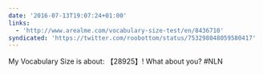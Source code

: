 ```yaml
---
date: '2016-07-13T19:07:24+01:00'
links:
  - 'http://www.arealme.com/vocabulary-size-test/en/8436710'
syndicated: 'https://twitter.com/roobottom/status/753298048059580417'
---
```

My Vocabulary Size is about: 【28925】! What about you?  #NLN
